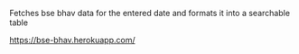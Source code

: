 Fetches bse bhav data for the entered date and formats it into a searchable table

https://bse-bhav.herokuapp.com/
